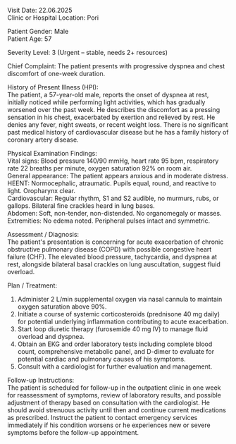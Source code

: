 Visit Date: 22.06.2025  
Clinic or Hospital Location: Pori  

Patient Gender: Male  
Patient Age: 57  

Severity Level: 3 (Urgent – stable, needs 2+ resources)

Chief Complaint: The patient presents with progressive dyspnea and chest discomfort of one-week duration.

History of Present Illness (HPI):  
The patient, a 57-year-old male, reports the onset of dyspnea at rest, initially noticed while performing light activities, which has gradually worsened over the past week. He describes the discomfort as a pressing sensation in his chest, exacerbated by exertion and relieved by rest. He denies any fever, night sweats, or recent weight loss. There is no significant past medical history of cardiovascular disease but he has a family history of coronary artery disease.

Physical Examination Findings:  
Vital signs: Blood pressure 140/90 mmHg, heart rate 95 bpm, respiratory rate 22 breaths per minute, oxygen saturation 92% on room air.  
General appearance: The patient appears anxious and in moderate distress.  
HEENT: Normocephalic, atraumatic. Pupils equal, round, and reactive to light. Oropharynx clear.  
Cardiovascular: Regular rhythm, S1 and S2 audible, no murmurs, rubs, or gallops. Bilateral fine crackles heard in lung bases.  
Abdomen: Soft, non-tender, non-distended. No organomegaly or masses.  
Extremities: No edema noted. Peripheral pulses intact and symmetric.

Assessment / Diagnosis:  
The patient's presentation is concerning for acute exacerbation of chronic obstructive pulmonary disease (COPD) with possible congestive heart failure (CHF). The elevated blood pressure, tachycardia, and dyspnea at rest, alongside bilateral basal crackles on lung auscultation, suggest fluid overload.

Plan / Treatment:  
1. Administer 2 L/min supplemental oxygen via nasal cannula to maintain oxygen saturation above 90%.  
2. Initiate a course of systemic corticosteroids (prednisone 40 mg daily) for potential underlying inflammation contributing to acute exacerbation.  
3. Start loop diuretic therapy (furosemide 40 mg IV) to manage fluid overload and dyspnea.  
4. Obtain an EKG and order laboratory tests including complete blood count, comprehensive metabolic panel, and D-dimer to evaluate for potential cardiac and pulmonary causes of his symptoms.  
5. Consult with a cardiologist for further evaluation and management.

Follow-up Instructions:  
The patient is scheduled for follow-up in the outpatient clinic in one week for reassessment of symptoms, review of laboratory results, and possible adjustment of therapy based on consultation with the cardiologist. He should avoid strenuous activity until then and continue current medications as prescribed. Instruct the patient to contact emergency services immediately if his condition worsens or he experiences new or severe symptoms before the follow-up appointment.
